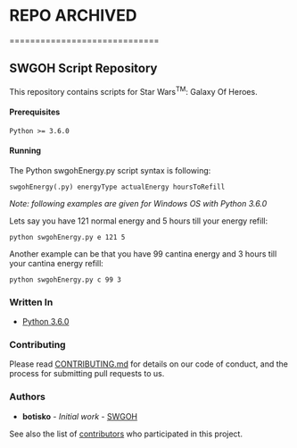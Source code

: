 # REPO ARCHIVED
=============================
## SWGOH Script Repository
This repository contains scripts for Star Wars<sup>TM</sup>: Galaxy Of Heroes.

#### Prerequisites
```
Python >= 3.6.0
```

#### Running
The Python swgohEnergy.py script syntax is following:
```
swgohEnergy(.py) energyType actualEnergy hoursToRefill
```

*Note: following examples are given for Windows OS with Python 3.6.0*

Lets say you have 121 normal energy and 5 hours till your energy refill:
```
python swgohEnergy.py e 121 5
```

Another example can be that you have 99 cantina energy and 3 hours till your cantina energy refill:
```
python swgohEnergy.py c 99 3
```

### Written In
* [Python 3.6.0](https://docs.python.org/3/)

### Contributing
Please read [CONTRIBUTING.md](https://github.com/botisko/SWGOH/blob/master/CONTRIBUTING.md) for details on our code of conduct, and the process for submitting pull requests to us.

### Authors
* **botisko** - *Initial work* - [SWGOH](https://github.com/botisko/SWGOH/)

See also the list of [contributors](https://github.com/botisko/SWGOH/contributors) who participated in this project.
